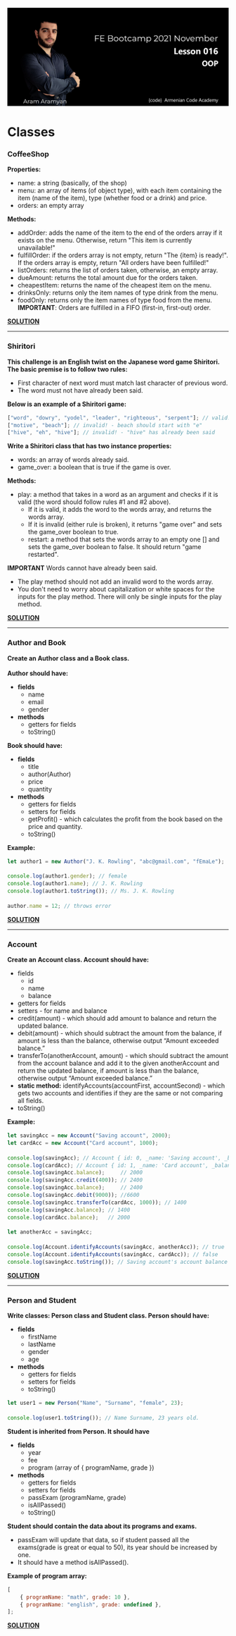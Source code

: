![](img/1.png)

# Classes

### CoffeeShop

**Properties:**

* name: a string (basically, of the shop)
* menu: an array of items (of object type), with each item containing the item (name of the item), type
(whether food or a drink) and price.
* orders: an empty array

**Methods:**

* addOrder: adds the name of the item to the end of the orders array if it exists on the menu.
Otherwise, return "This item is currently unavailable!"
* fulfillOrder: if the orders array is not empty, return "The {item} is ready!". If the orders array is
empty, return "All orders have been fulfilled!"
* listOrders: returns the list of orders taken, otherwise, an empty array.
* dueAmount: returns the total amount due for the orders taken.
* cheapestItem: returns the name of the cheapest item on the menu.
* drinksOnly: returns only the item names of type drink from the menu.
* foodOnly: returns only the item names of type food from the menu.
**IMPORTANT**: Orders are fulfilled in a FIFO (first-in, first-out) order.

[**SOLUTION**](coffeeShop.js)
___

### Shiritori
**This challenge is an English twist on the Japanese word game Shiritori. The basic premise is to follow two
rules:**
* First character of next word must match last character of previous word.
* The word must not have already been said.

**Below is an example of a Shiritori game:**

```js
["word", "dowry", "yodel", "leader", "righteous", "serpent"]; // valid!
["motive", "beach"]; // invalid! - beach should start with "e"
["hive", "eh", "hive"]; // invalid! - "hive" has already been said
```

**Write a Shiritori class that has two instance properties:**
* words: an array of words already said.
* game_over: a boolean that is true if the game is over.


**Methods:**
* play: a method that takes in a word as an argument and checks if it is valid (the word should follow
  rules #1 and #2 above).
  * If it is valid, it adds the word to the words array, and returns the words array.
  * If it is invalid (either rule is broken), it returns "game over" and sets the game_over boolean to
  true.
  * restart: a method that sets the words array to an empty one [] and sets the game_over boolean
  to false. It should return "game restarted".

**IMPORTANT** Words cannot have already been said.
* The play method should not add an invalid word to the words array.
* You don't need to worry about capitalization or white spaces for the inputs for the play method. There
will only be single inputs for the play method.

[**SOLUTION**](shiritori.js)
___

### Author and Book

**Create an Author class and a Book class.**\
\
**Author should have:**
* **fields**
  * name
  * email
  * gender
* **methods**
  * getters for fields
  * toString()

**Book should have:**
* **fields**
  * title
  * author(Author)
  * price
  * quantity
* **methods**
  * getters for fields
  * setters for fields
  * getProfit() - which calculates the profit from the book based on the price and quantity.
  * toString()

**Example:**
```js
let author1 = new Author("J. K. Rowling", "abc@gmail.com", "fEmaLe");

console.log(author1.gender); // female
console.log(author1.name); // J. K. Rowling
console.log(author1.toString()); // Ms. J. K. Rowling

author.name = 12; // throws error
```
[**SOLUTION**](authorAndBoook.js)
___

### Account

**Create an Account class. Account should have:**
* fields
  * id
  * name
  * balance
* getters for fields
* setters - for name and balance
* credit(amount) - which should add amount to balance and return the updated balance.
* debit(amount) - which should subtract the amount from the balance, if amount is less than the balance, otherwise output “Amount exceeded balance.”
* transferTo(anotherAccount, amount) - which should subtract the amount from the account balance and add it to the given anotherAccount and return the updated balance, if amount is less than the balance, otherwise output “Amount exceeded balance.”
* **static method:** identifyAccounts(accountFirst, accountSecond) - which gets two accounts and identifies if they are the same or not comparing all fields.
* toString()

**Example:**

```js
let savingAcc = new Account("Saving account", 2000);
let cardAcc = new Account("Card account", 1000);

console.log(savingAcc); // Account { id: 0, _name: 'Saving account', _balance: 2000 }
console.log(cardAcc); // Account { id: 1, _name: 'Card account', _balance: 1000 }
console.log(savingAcc.balance);     // 2000
console.log(savingAcc.credit(400)); // 2400
console.log(savingAcc.balance);     // 2400
console.log(savingAcc.debit(9000)); //6600
console.log(savingAcc.transferTo(cardAcc, 1000)); // 1400
console.log(savingAcc.balance); // 1400
console.log(cardAcc.balance);   // 2000

let anotherAcc = savingAcc;

console.log(Account.identifyAccounts(savingAcc, anotherAcc)); // true
console.log(Account.identifyAccounts(savingAcc, cardAcc)); // false
console.log(savingAcc.toString()); // Saving account's account balance is $1400.
```

[**SOLUTION**](account.js)
___

### Person and Student

**Write classes: Person class and Student class. Person should have:**
* **fields**
  * firstName
  * lastName
  * gender
  * age
* **methods**
  * getters for fields
  * setters for fields
  * toString()

```js
let user1 = new Person("Name", "Surname", "female", 23);

console.log(user1.toString()); // Name Surname, 23 years old.
```

**Student is inherited from Person. It should have**

* **fields**
  * year
  * fee
  * program (array of { programName, grade })
* **methods**
  * getters for fields
  * setters for fields
  * passExam (programName, grade)
  * isAllPassed()
  * toString()

**Student should contain the data about its programs and exams.**
* passExam will update that data, so if student passed all the exams(grade is great or equal to 50), its year should be increased by one.
* It should have a method isAllPassed().

**Example of program array:**

```js
[
    { programName: "math", grade: 10 },
    { programName: "english", grade: undefined },
];
```

[**SOLUTION**](personAndStudent.js)
